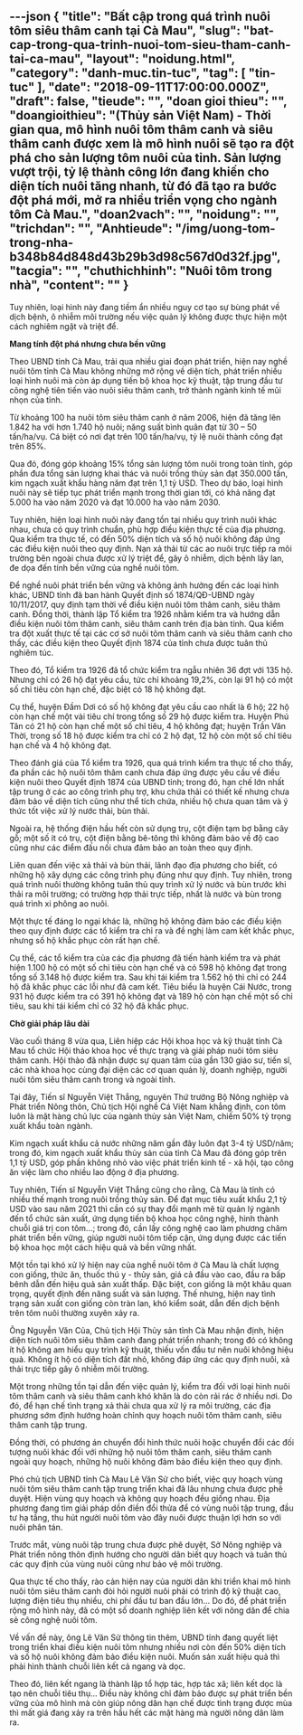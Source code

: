 ---json
{
    "title": "Bất cập trong quá trình nuôi tôm siêu thâm canh tại Cà Mau",
    "slug": "bat-cap-trong-qua-trinh-nuoi-tom-sieu-tham-canh-tai-ca-mau",
    "layout": "noidung.html",
    "category": "danh-muc.tin-tuc",
    "tag": [
        "tin-tuc"
    ],
    "date": "2018-09-11T17:00:00.000Z",
    "draft": false,
    "tieude": "",
    "doan gioi thieu": "",
    "doangioithieu": "(Thủy sản Việt Nam) - Thời gian qua, mô hình nuôi tôm thâm canh và siêu thâm canh được xem là mô hình nuôi sẽ tạo ra đột phá cho sản lượng tôm nuôi của tỉnh. Sản lượng vượt trội, tỷ lệ thành công lớn đang khiến cho diện tích nuôi tăng nhanh, từ đó đã tạo ra bước đột phá mới, mở ra nhiều triển vọng cho ngành tôm Cà Mau.",
    "doan2vach": "",
    "noidung": "",
    "trichdan": "",
    "Anhtieude": "/img/uong-tom-trong-nha-b348b84d848d43b29b3d98c567d0d32f.jpg",
    "tacgia": "",
    "chuthichhinh": "Nuôi tôm trong nhà",
    "__content__": ""
}
---
<p>Tuy nhi&ecirc;n, loại h&igrave;nh n&agrave;y đang tiềm ẩn nhiều nguy cơ tạo sự b&ugrave;ng ph&aacute;t về dịch bệnh, &ocirc; nhiễm m&ocirc;i trường nếu việc quản l&yacute; kh&ocirc;ng được thực hiện một c&aacute;ch nghi&ecirc;m ngặt v&agrave; triệt để.</p>

<p><strong>Mang t&iacute;nh đột ph&aacute; nhưng chưa bền vững</strong></p>

<p>Theo UBND tỉnh&nbsp;C&agrave; Mau, trải qua nhiều giai đoạn ph&aacute;t triển, hiện nay nghề nu&ocirc;i t&ocirc;m tỉnh C&agrave; Mau kh&ocirc;ng những mở rộng về diện t&iacute;ch, ph&aacute;t triển nhiều loại h&igrave;nh nu&ocirc;i m&agrave; c&ograve;n &aacute;p dụng tiến bộ khoa học kỹ thuật, tập trung đầu tư c&ocirc;ng nghệ ti&ecirc;n tiến v&agrave;o nu&ocirc;i si&ecirc;u th&acirc;m canh, trở th&agrave;nh ng&agrave;nh kinh tế mũi nhọn của tỉnh.</p>

<p>Từ khoảng 100 ha nu&ocirc;i t&ocirc;m si&ecirc;u th&acirc;m canh ở năm 2006, hiện đ&atilde; tăng l&ecirc;n 1.842 ha với hơn 1.740 hộ nu&ocirc;i; năng suất b&igrave;nh qu&acirc;n đạt từ 30 &ndash; 50 tấn/ha/vụ. C&aacute; biệt c&oacute; nơi đạt tr&ecirc;n 100 tấn/ha/vụ, tỷ lệ nu&ocirc;i th&agrave;nh c&ocirc;ng đạt tr&ecirc;n 85%.</p>

<p>Qua đ&oacute;, đ&oacute;ng g&oacute;p khoảng 15% tổng sản lượng t&ocirc;m nu&ocirc;i trong to&agrave;n tỉnh, g&oacute;p phần đưa tổng sản lượng khai th&aacute;c v&agrave; nu&ocirc;i trồng thủy sản đạt 350.000 tấn, kim ngạch xuất khẩu h&agrave;ng năm đạt tr&ecirc;n 1,1 tỷ USD. Theo dự b&aacute;o, loại h&igrave;nh nu&ocirc;i n&agrave;y sẽ tiếp tục ph&aacute;t triển mạnh trong thời gian tới, c&oacute; khả năng đạt 5.000 ha v&agrave;o năm 2020 v&agrave; đạt 10.000 ha v&agrave;o năm 2030.</p>

<p>Tuy nhi&ecirc;n, hiện loại h&igrave;nh nu&ocirc;i n&agrave;y đang tồn tại nhiều quy tr&igrave;nh nu&ocirc;i kh&aacute;c nhau, chưa c&oacute; quy tr&igrave;nh chuẩn, ph&ugrave; hợp điều kiện thực tế của địa phương. Qua kiểm tra thực tế, c&oacute; đến 50% diện t&iacute;ch v&agrave; số hộ nu&ocirc;i kh&ocirc;ng đ&aacute;p ứng c&aacute;c điều kiện nu&ocirc;i theo quy định. Nạn xả thải từ c&aacute;c ao nu&ocirc;i trực tiếp ra m&ocirc;i trường b&ecirc;n ngo&agrave;i chưa được xử l&yacute; triệt để, g&acirc;y &ocirc; nhiễm, dịch bệnh l&acirc;y lan, đe dọa đến t&iacute;nh bền vững của nghề nu&ocirc;i t&ocirc;m.</p>

<p>Để nghề nu&ocirc;i ph&aacute;t triển bền vững v&agrave; kh&ocirc;ng ảnh hưởng đến c&aacute;c loại h&igrave;nh kh&aacute;c, UBND tỉnh đ&atilde; ban h&agrave;nh Quyết định số 1874/QĐ-UBND ng&agrave;y 10/11/2017, quy định tạm thời về điều kiện nu&ocirc;i t&ocirc;m th&acirc;m canh, si&ecirc;u th&acirc;m canh. Đồng thời, th&agrave;nh lập Tổ kiểm tra 1926 nhằm kiểm tra v&agrave; hướng dẫn điều kiện nu&ocirc;i t&ocirc;m th&acirc;m canh, si&ecirc;u th&acirc;m canh tr&ecirc;n địa b&agrave;n tỉnh. Qua kiểm tra đột xuất thực tế tại c&aacute;c cơ sở nu&ocirc;i t&ocirc;m th&acirc;m canh v&agrave; si&ecirc;u th&acirc;m canh cho thấy, c&aacute;c điều kiện theo Quyết định 1874 của tỉnh chưa được tu&acirc;n thủ nghi&ecirc;m t&uacute;c.</p>

<p>Theo đ&oacute;, Tổ kiểm tra 1926 đ&atilde; tổ chức kiểm tra ngẫu nhi&ecirc;n 36 đợt với 135 hộ. Nhưng chỉ c&oacute; 26 hộ đạt y&ecirc;u cầu, tức chỉ khoảng 19,2%, c&ograve;n lại 91 hộ c&oacute; một số chỉ ti&ecirc;u c&ograve;n hạn chế, đặc biệt c&oacute; 18 hộ kh&ocirc;ng đạt.</p>

<p>Cụ thể, huyện Đầm Dơi c&oacute; số hộ kh&ocirc;ng đạt y&ecirc;u cầu cao nhất l&agrave; 6 hộ; 22 hộ c&ograve;n hạn chế một v&agrave;i ti&ecirc;u ch&iacute; trong tổng số 29 hộ được kiểm tra. Huyện Ph&uacute; T&acirc;n c&oacute; 21 hộ c&ograve;n hạn chế một số chỉ ti&ecirc;u, 4 hộ kh&ocirc;ng đạt; huyện Trần Văn Thời, trong số 18 hộ được kiểm tra chỉ c&oacute; 2 hộ đạt, 12 hộ c&ograve;n một số chỉ ti&ecirc;u hạn chế v&agrave; 4 hộ kh&ocirc;ng đạt.</p>

<p>Theo đ&aacute;nh gi&aacute; của Tổ kiểm tra 1926, qua qu&aacute; tr&igrave;nh kiểm tra thực tế cho thấy, đa phần c&aacute;c hộ nu&ocirc;i t&ocirc;m th&acirc;m canh chưa đ&aacute;p ứng được y&ecirc;u cầu về điều kiện nu&ocirc;i theo Quyết định 1874 của UBND tỉnh; trong đ&oacute;, hạn chế lớn nhất tập trung ở c&aacute;c ao c&ocirc;ng tr&igrave;nh phụ trợ, khu chứa thải c&oacute; thiết kế nhưng chưa đảm bảo về diện t&iacute;ch cũng như thể t&iacute;ch chứa, nhiều hộ chưa quan t&acirc;m v&agrave; &yacute; thức tốt việc xử l&yacute; nước thải, b&ugrave;n thải.</p>

<p>Ngo&agrave;i ra, hệ thống điện hầu hết c&ograve;n sử dụng trụ, cột điện tạm bợ bằng c&acirc;y gỗ; một số &iacute;t c&oacute; trụ, cột điện bằng b&ecirc;-t&ocirc;ng th&igrave; kh&ocirc;ng đảm bảo về độ cao cũng như c&aacute;c điểm đấu nối chưa đảm bảo an to&agrave;n theo quy định.</p>

<p>Li&ecirc;n quan đến việc xả thải v&agrave; b&ugrave;n thải, l&atilde;nh đạo địa phương cho biết, c&oacute; những hộ x&acirc;y dựng c&aacute;c c&ocirc;ng tr&igrave;nh phụ đ&uacute;ng như quy định. Tuy nhi&ecirc;n, trong qu&aacute; tr&igrave;nh nu&ocirc;i thường kh&ocirc;ng tu&acirc;n thủ quy tr&igrave;nh xử l&yacute; nước v&agrave; b&ugrave;n trước khi thải ra m&ocirc;i trường; c&oacute; trường hợp thải trực tiếp, nhất l&agrave; nước v&agrave; b&ugrave;n trong qu&aacute; tr&igrave;nh xi ph&ocirc;ng ao nu&ocirc;i.</p>

<p>Một thực tế đ&aacute;ng lo ngại kh&aacute;c l&agrave;, những hộ kh&ocirc;ng đảm bảo c&aacute;c điều kiện theo quy định được c&aacute;c tổ kiểm tra chỉ ra v&agrave; đề nghị l&agrave;m cam kết khắc phục, nhưng số hộ khắc phục c&ograve;n rất hạn chế.</p>

<p>Cụ thể, c&aacute;c tổ kiểm tra của c&aacute;c địa phương đ&atilde; tiến h&agrave;nh kiểm tra v&agrave; ph&aacute;t hiện 1.100 hộ c&oacute; một số chỉ ti&ecirc;u c&ograve;n hạn chế v&agrave; c&oacute; 598 hộ kh&ocirc;ng đạt trong tổng số 3.148 hộ được kiểm tra. Sau khi t&aacute;i kiểm tra 1.562 hộ th&igrave; chỉ c&oacute; 244 hộ đ&atilde; khắc phục c&aacute;c lỗi như đ&atilde; cam kết. Ti&ecirc;u biểu l&agrave; huyện C&aacute;i Nước, trong 931 hộ được kiểm tra c&oacute; 391 hộ kh&ocirc;ng đạt v&agrave; 189 hộ c&ograve;n hạn chế một số chỉ ti&ecirc;u, sau khi t&aacute;i kiểm chỉ c&oacute; 32 hộ đ&atilde; khắc phục.</p>

<p><strong>Chờ giải ph&aacute;p l&acirc;u d&agrave;i</strong></p>

<p>V&agrave;o cuối th&aacute;ng 8 vừa qua, Li&ecirc;n hiệp c&aacute;c Hội khoa học v&agrave; kỹ thuật tỉnh C&agrave; Mau tổ chức Hội thảo khoa học về thực trạng v&agrave; giải ph&aacute;p nu&ocirc;i t&ocirc;m si&ecirc;u th&acirc;m canh. Hội thảo đ&atilde; nhận được sự quan t&acirc;m của gần 130 gi&aacute;o sư, tiến sĩ, c&aacute;c nh&agrave; khoa học c&ugrave;ng đại diện c&aacute;c cơ quan quản l&yacute;, doanh nghiệp, người nu&ocirc;i t&ocirc;m si&ecirc;u th&acirc;m canh trong v&agrave; ngo&agrave;i tỉnh.</p>

<p>Tại đ&acirc;y, Tiến sĩ Nguyễn Việt Thắng, nguy&ecirc;n Thứ trưởng Bộ N&ocirc;ng nghiệp v&agrave; Ph&aacute;t triển N&ocirc;ng th&ocirc;n, Chủ tịch Hội nghề C&aacute; Việt Nam khẳng định, con t&ocirc;m lu&ocirc;n l&agrave; mặt h&agrave;ng chủ lực của ng&agrave;nh thủy sản Việt Nam, chiếm 50% tỷ trọng xuất khẩu to&agrave;n ng&agrave;nh.</p>

<p>Kim ngạch xuất khẩu cả nước những năm gần đ&acirc;y lu&ocirc;n đạt 3-4 tỷ USD/năm; trong đ&oacute;, kim ngạch xuất khẩu thủy sản của tỉnh C&agrave; Mau đ&atilde; đ&oacute;ng g&oacute;p tr&ecirc;n 1,1 tỷ USD, g&oacute;p phần kh&ocirc;ng nhỏ v&agrave;o việc ph&aacute;t triển kinh tế - x&atilde; hội, tạo c&ocirc;ng ăn việc l&agrave;m cho nhiều lao động ở địa phương.</p>

<p>Tuy nhi&ecirc;n, Tiến sĩ Nguyễn Việt Thắng cũng cho rằng, C&agrave; Mau l&agrave; tỉnh c&oacute; nhiều thế mạnh trong nu&ocirc;i trồng thủy sản. Để đạt mục ti&ecirc;u xuất khẩu 2,1 tỷ USD v&agrave;o sau năm 2021 th&igrave; cần c&oacute; sự thay đổi mạnh mẽ từ quản l&yacute; ng&agrave;nh đến tổ chức sản xuất, ứng dụng tiến bộ khoa học c&ocirc;ng nghệ, h&igrave;nh th&agrave;nh chuỗi gi&aacute; trị con t&ocirc;m&hellip;; trong đ&oacute;, cần lấy c&ocirc;ng nghệ cao l&agrave;m phương ch&acirc;m ph&aacute;t triển bền vững, gi&uacute;p người nu&ocirc;i t&ocirc;m tiếp cận, ứng dụng được c&aacute;c tiến bộ khoa học một c&aacute;ch hiệu quả v&agrave; bền vững nhất.</p>

<p>Một tồn tại kh&oacute; xử l&yacute; hiện nay của nghề nu&ocirc;i t&ocirc;m ở C&agrave; Mau l&agrave; chất lượng con giống, thức ăn, thuốc th&uacute; y - thủy sản, gi&aacute; cả đầu v&agrave;o cao, đầu ra bấp b&ecirc;nh dẫn đến hiệu quả sản xuất thấp. Đặc biệt, con giống l&agrave; một kh&acirc;u quan trọng, quyết định đến năng suất v&agrave; sản lượng. Thế nhưng, hiện nay t&igrave;nh trạng sản xuất con giống c&ograve;n tr&agrave;n lan, kh&oacute; kiểm so&aacute;t, dẫn đến dịch bệnh tr&ecirc;n t&ocirc;m nu&ocirc;i thường xuy&ecirc;n xảy ra.</p>

<p>&Ocirc;ng Nguyễn Văn Của, Chủ tịch Hội Thủy sản tỉnh C&agrave; Mau nhận định, hiện diện t&iacute;ch nu&ocirc;i t&ocirc;m si&ecirc;u th&acirc;m canh đang ph&aacute;t triển nhanh; trong đ&oacute; c&oacute; kh&ocirc;ng &iacute;t hộ kh&ocirc;ng am hiểu quy tr&igrave;nh kỹ thuật, thiếu vốn đầu tư n&ecirc;n nu&ocirc;i kh&ocirc;ng hiệu quả. Kh&ocirc;ng &iacute;t hộ c&oacute; diện t&iacute;ch đất nhỏ, kh&ocirc;ng đ&aacute;p ứng c&aacute;c quy định nu&ocirc;i, xả thải trực tiếp g&acirc;y &ocirc; nhiễm m&ocirc;i trường.</p>

<p>Một trong những tồn tại dẫn đến việc quản l&yacute;, kiểm tra đối với loại h&igrave;nh nu&ocirc;i t&ocirc;m th&acirc;m canh v&agrave; si&ecirc;u th&acirc;m canh kh&oacute; khăn l&agrave; do c&ograve;n rải r&aacute;c ở nhiều nơi. Do đ&oacute;, để hạn chế t&igrave;nh trạng xả thải chưa qua xử l&yacute; ra m&ocirc;i trường, c&aacute;c địa phương sớm định hướng ho&agrave;n chỉnh quy hoạch nu&ocirc;i t&ocirc;m th&acirc;m canh, si&ecirc;u th&acirc;m canh tập trung.</p>

<p>Đồng thời, c&oacute; phương &aacute;n chuyển đổi h&igrave;nh thức nu&ocirc;i hoặc chuyển đổi c&aacute;c đối tượng nu&ocirc;i kh&aacute;c đối với những hộ nu&ocirc;i t&ocirc;m th&acirc;m canh, si&ecirc;u th&acirc;m canh ngo&agrave;i quy hoạch, những hộ nu&ocirc;i kh&ocirc;ng đảm bảo điều kiện theo quy định.</p>

<p>Ph&oacute; chủ tịch UBND tỉnh C&agrave; Mau L&ecirc; Văn Sử cho biết, việc quy hoạch v&ugrave;ng nu&ocirc;i t&ocirc;m si&ecirc;u th&acirc;m canh tập trung triển khai đ&atilde; l&acirc;u nhưng chưa được ph&ecirc; duyệt. Hiện v&ugrave;ng quy hoạch v&agrave; kh&ocirc;ng quy hoạch đều giống nhau. Địa phương đang t&igrave;m giải ph&aacute;p dồn điền đổi thửa để c&oacute; v&ugrave;ng nu&ocirc;i tập trung, đầu tư hạ tầng, thu h&uacute;t người nu&ocirc;i t&ocirc;m v&agrave;o đ&acirc;y nu&ocirc;i được thuận lợi hơn so với nu&ocirc;i ph&acirc;n t&aacute;n.</p>

<p>Trước mắt, v&ugrave;ng nu&ocirc;i tập trung chưa được ph&ecirc; duyệt, Sở N&ocirc;ng nghiệp v&agrave; Ph&aacute;t triển n&ocirc;ng th&ocirc;n định hướng cho người d&acirc;n biết quy hoạch v&agrave; tu&acirc;n thủ c&aacute;c quy định của v&ugrave;ng nu&ocirc;i cũng như bảo vệ m&ocirc;i trường.</p>

<p>Qua thực tế cho thấy, r&agrave;o cản hiện nay của người d&acirc;n khi triển khai m&ocirc; h&igrave;nh nu&ocirc;i t&ocirc;m si&ecirc;u th&acirc;m canh đ&ograve;i hỏi người nu&ocirc;i phải c&oacute; tr&igrave;nh độ kỹ thuật cao, lượng điện ti&ecirc;u thụ nhiều, chi ph&iacute; đầu tư ban đầu lớn&hellip; Do đ&oacute;, để ph&aacute;t triển rộng m&ocirc; h&igrave;nh n&agrave;y, đ&atilde; c&oacute; một số doanh nghiệp li&ecirc;n kết với n&ocirc;ng d&acirc;n để chia sẻ c&ocirc;ng nghệ nu&ocirc;i t&ocirc;m.</p>

<p>Về vấn đề n&agrave;y, &ocirc;ng L&ecirc; Văn Sử th&ocirc;ng tin th&ecirc;m, UBND tỉnh đang quyết liệt trong triển khai điều kiện nu&ocirc;i t&ocirc;m nhưng nhiều nơi c&ograve;n đến 50% diện t&iacute;ch v&agrave; số hộ nu&ocirc;i kh&ocirc;ng đảm bảo điều kiện nu&ocirc;i. Muốn sản xuất hiệu quả th&igrave; phải h&igrave;nh th&agrave;nh chuỗi li&ecirc;n kết cả ngang v&agrave; dọc.</p>

<p>Theo đ&oacute;, li&ecirc;n kết ngang l&agrave; th&agrave;nh lập tổ hợp t&aacute;c, hợp t&aacute;c x&atilde;; li&ecirc;n kết dọc l&agrave; tạo n&ecirc;n chuỗi ti&ecirc;u thụ... Điều n&agrave;y kh&ocirc;ng chỉ đảm bảo được sự ph&aacute;t triển bền vững của m&ocirc; h&igrave;nh m&agrave; c&ograve;n gi&uacute;p n&ocirc;ng d&acirc;n hạn chế được t&igrave;nh trạng được m&ugrave;a th&igrave; mất gi&aacute; đang xảy ra tr&ecirc;n hầu hết c&aacute;c mặt h&agrave;ng m&agrave; người n&ocirc;ng d&acirc;n l&agrave;m ra.</p>
